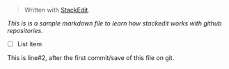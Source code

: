 


> Written with [StackEdit](https://stackedit.io/).

*This is is a sample markdown file to learn how stackedit works with github repositories.*

 - [ ] List item

This is line#2, after the first commit/save of this file on git.

<!--stackedit_data:
eyJoaXN0b3J5IjpbMTgxMTI4MzgyMyw5MDc2OTQzMDBdfQ==
-->